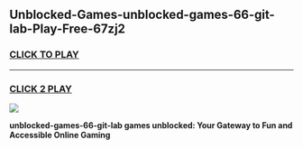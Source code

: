 
## Unblocked-Games-unblocked-games-66-git-lab-Play-Free-67zj2
<h3>
<a href="https://premium76.site?title=unblocked-games-66-git-lab&ref=19M">CLICK TO PLAY</a></h3>
<hr>

<h3>
<a href="https://premium76.site?title=unblocked-games-66-git-lab&ref=19M">CLICK 2 PLAY</a>
  
</h3>

<a href="https://premium76.site?title=unblocked-games-66-git-lab&ref=19M"><img src="https://clearcache.store/games.png"></a>


**unblocked-games-66-git-lab games unblocked: Your Gateway to Fun and Accessible Online Gaming**
